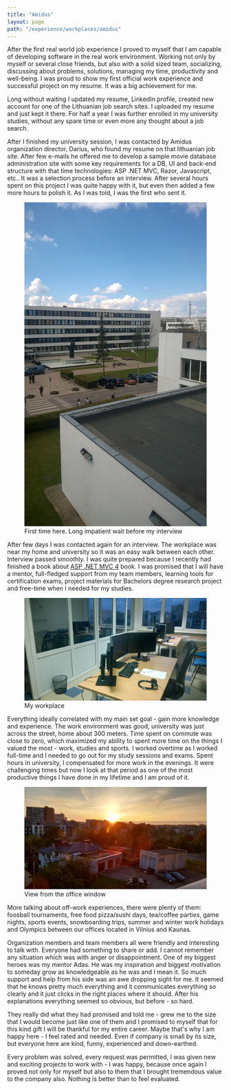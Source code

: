 ```yaml
---
title: "Amidus"
layout: page
path: "/experience/workplaces/amidus"
---
```


After the first real world job experience I proved to myself that I am capable of developing software in the real work environment. Working not only by myself or several close friends, but also with a solid sized team, socializing, discussing about problems, solutions, managing my time, productivity and well-being. I was proud to show my first official work experience and successful project on my resume. It was a big achievement for me. 

Long without waiting I updated my resume, LinkedIn profile, created new account for one of the Lithuanian job search sites. I uploaded my resume and just kept it there. For half a year I was further enrolled in my university studies, without any spare time or even more any thought about a job search. 

After I finished my university session, I was contacted by Amidus organization director, Darius, who found my resume on that lithuanian job site. After few e-mails he offered me to develop a sample movie database administration site with some key requirements for a DB, UI and back-end structure with that time technologies: ASP .NET MVC, Razor, Javascript, etc..  It was a selection process before an interview. After several hours spent on this project I was quite happy with it, but even then added a few more hours to polish it. As I was told, I was the first who sent it. 

<figure>
	<img src="./waiting-for-an-interview.jpg" alt="Waiting for an interview">
	<figcaption>First time here. Long impatient wait before my interview</figcaption>
</figure>

After few days I was contacted again for an interview. The workplace was near my home and university so it was an easy walk between each other. Interview passed smoothly. I was quite prepared because I recently had finished a book about <a href="https://github.com/Apress/pro-asp.net-mvc-4">ASP .NET MVC 4</a> book. I was promised that I will have a mentor, full-fledged support from my team members, learning tools for certification exams, project materials for Bachelors degree research project and free-time when I needed for my studies. 

<figure>
	<img src="./my-workplace.jpg" alt="My workplace">
	<figcaption>My workplace</figcaption>
</figure>

Everything ideally correlated with my main set goal - gain more knowledge and experience. The work environment was good, university was just across the street, home about 300 meters. Time spent on commute was close to zero, which maximized my ability to spent more time on the things I valued the most - work, studies and sports. I worked overtime as I worked full-time and I needed to go out for my study sessions and exams. Spent hours in university, I compensated for more work in the evenings. It were challenging times but now I look at that period as one of the most productive things I have done in my lifetime and I am proud of it. 

<figure>
	<img src="./view-from-window.jpg" alt="View from the office window">
	<figcaption>View from the office window</figcaption>
</figure>

More talking about off-work experiences, there were plenty of them: foosball tournaments, free food pizza/sushi days, tea/coffee parties, game nights, sports events, snowboarding trips, summer and winter work holidays and Olympics between our offices located in Vilnius and Kaunas.

Organization members and team members all were friendly and interesting to talk with. Everyone had something to share or add. I cannot remember any situation which was with anger or disappointment. One of my biggest heroes was my mentor Adas. He was my inspiration and biggest motivation to someday grow as knowledgeable as he was and I mean it. So much support and help from his side was an awe dropping sight for me. It seemed that he knows pretty much everything and it communicates everything so clearly and it just clicks in the right places where it should. After his explanations everything seemed so obvious, but before - so hard. 

They really did what they had promised and told me - grew me to the size that I would become just like one of them and I promised to myself that for this kind gift I will be thankful for my entire career. Maybe that's why I am happy here - I feel rated and needed. Even if company is small by its size, but everyone here are kind, funny, experienced and down-earthed.

Every problem was solved, every request was permitted, I was given new and exciting projects to work with - I was happy, because once again I proved not only for myself but also to them that I brought tremendous value to the company also. Nothing is better than to feel evaluated.
